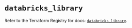 # `databricks_library`

Refer to the Terraform Registry for docs: [`databricks_library`](https://registry.terraform.io/providers/databricks/databricks/1.49.0/docs/resources/library).
